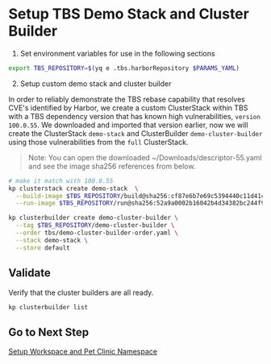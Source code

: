 # Setup TBS Demo Stack and Cluster Builder

1. Set environment variables for use in the following sections

```bash
export TBS_REPOSITORY=$(yq e .tbs.harborRepository $PARAMS_YAML)
```

2. Setup custom demo stack and cluster builder

In order to reliably demonstrate the TBS rebase capability that resolves CVE's identified by Harbor, we create a custom ClusterStack within TBS with a TBS dependency version that has known high vulnerabilities, `version 100.0.55`.  We downloaded and imported that version earlier, now we will create the ClusterStack `demo-stack` and ClusterBuilder `demo-cluster-builder` using those vulnerabilities from the `full` ClusterStack.

>Note: You can open the downloaded ~/Downloads/descriptor-55.yaml and see the image sha256 references from below.

```bash
# make it match with 100.0.55
kp clusterstack create demo-stack  \
  --build-image $TBS_REPOSITORY/build@sha256:cf87e6b7e69c5394440c11d41c8d46eade57d13236e4fb79c80227cc15d33abf \
  --run-image $TBS_REPOSITORY/run@sha256:52a9a0002b16042b4d34382bc244f9b6bf8fd409557fe3ca8667a5a52da44608

kp clusterbuilder create demo-cluster-builder \
  --tag $TBS_REPOSITORY/demo-cluster-builder \
  --order tbs/demo-cluster-builder-order.yaml \
  --stack demo-stack \
  --store default
```

## Validate

Verify that the cluster builders are all ready.

```bash
kp clusterbuilder list
```

## Go to Next Step

[Setup Workspace and Pet Clinic Namespace](04-petclinic-workspace.md)